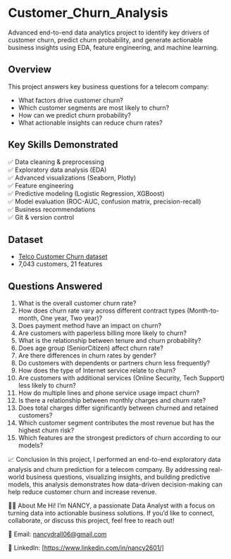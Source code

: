# Customer_Churn_Analysis
Advanced end-to-end data analytics project to identify key drivers of customer churn, predict churn probability, and generate actionable business insights using EDA, feature engineering, and machine learning.

## Overview
This project answers key business questions for a telecom company:
- What factors drive customer churn?
- Which customer segments are most likely to churn?
- How can we predict churn probability?
- What actionable insights can reduce churn rates?

## Key Skills Demonstrated
✅ Data cleaning & preprocessing  
✅ Exploratory data analysis (EDA)  
✅ Advanced visualizations (Seaborn, Plotly)  
✅ Feature engineering  
✅ Predictive modeling (Logistic Regression, XGBoost)  
✅ Model evaluation (ROC-AUC, confusion matrix, precision-recall)  
✅ Business recommendations  
✅ Git & version control

## Dataset
- [Telco Customer Churn dataset](https://www.kaggle.com/blastchar/telco-customer-churn)
- 7,043 customers, 21 features

## Questions Answered
1. What is the overall customer churn rate?
2. How does churn rate vary across different contract types (Month-to-month, One year, Two year)?
3. Does payment method have an impact on churn?
4. Are customers with paperless billing more likely to churn?
5. What is the relationship between tenure and churn probability?
6. Does age group (SeniorCitizen) affect churn rate?
7. Are there differences in churn rates by gender?
8. Do customers with dependents or partners churn less frequently?
9. How does the type of Internet service relate to churn?
10. Are customers with additional services (Online Security, Tech Support) less likely to churn?
11. How do multiple lines and phone service usage impact churn?
12. Is there a relationship between monthly charges and churn rate?
13. Does total charges differ significantly between churned and retained customers?
14. Which customer segment contributes the most revenue but has the highest churn risk?
15. Which features are the strongest predictors of churn according to our models?

📈 Conclusion
In this project, I performed an end-to-end exploratory data analysis and churn prediction for a telecom company.
By addressing real-world business questions, visualizing insights, and building predictive models, this analysis demonstrates how data-driven decision-making can help reduce customer churn and increase revenue.

🙋‍♀️ About Me
Hi! I’m NANCY, a passionate Data Analyst with a focus on turning data into actionable business solutions.
If you’d like to connect, collaborate, or discuss this project, feel free to reach out!

📧 Email: nancydrall06@gmail.com

💼 LinkedIn: [https://www.linkedin.com/in/nancy2601/]
